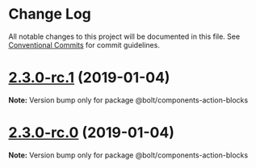 # Change Log

All notable changes to this project will be documented in this file.
See [Conventional Commits](https://conventionalcommits.org) for commit guidelines.

# [2.3.0-rc.1](https://github.com/bolt-design-system/bolt/tree/master/packages/components/bolt-action-blocks/compare/vv2.3.0-rc.0...v2.3.0-rc.1) (2019-01-04)

**Note:** Version bump only for package @bolt/components-action-blocks





# [2.3.0-rc.0](https://github.com/bolt-design-system/bolt/tree/master/packages/components/bolt-action-blocks/compare/v2.2.1...v2.3.0-rc.0) (2019-01-04)

**Note:** Version bump only for package @bolt/components-action-blocks
